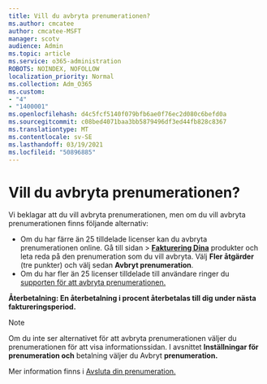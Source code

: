 ```yaml
---
title: Vill du avbryta prenumerationen?
ms.author: cmcatee
author: cmcatee-MSFT
manager: scotv
audience: Admin
ms.topic: article
ms.service: o365-administration
ROBOTS: NOINDEX, NOFOLLOW
localization_priority: Normal
ms.collection: Adm_O365
ms.custom:
- "4"
- "1400001"
ms.openlocfilehash: d4c5fcf5140f079bfb6ae0f76ec2d080c6befd0a
ms.sourcegitcommit: c08bed4071baa3bb5879496df3ed44fb828c8367
ms.translationtype: MT
ms.contentlocale: sv-SE
ms.lasthandoff: 03/19/2021
ms.locfileid: "50896885"
---
```

# <a name="canceling-your-subscription"></a>Vill du avbryta prenumerationen?

Vi beklagar att du vill avbryta prenumerationen, men om du vill avbryta prenumerationen finns följande alternativ:
  
- Om du har färre än 25 tilldelade licenser kan du avbryta prenumerationen online. Gå till  sidan \> **[Fakturering Dina](https://go.microsoft.com/fwlink/p/?linkid=842054)** produkter och leta reda på den prenumeration som du vill avbryta. Välj **Fler åtgärder** (tre punkter) och välj sedan **Avbryt prenumeration**.
- Om du har fler än 25 licenser tilldelade till användare ringer du [supporten för att avbryta prenumerationen.](https://docs.microsoft.com/microsoft-365/admin/contact-support-for-business-products?view=o365-worldwide)
  
**Återbetalning: En återbetalning i procent återbetalas till dig under nästa faktureringsperiod.**

> [!NOTE]
> Om du inte ser alternativet för att avbryta prenumerationen väljer du prenumerationen för att visa informationssidan. I avsnittet **Inställningar för prenumeration och** betalning väljer du Avbryt **prenumeration.**

Mer information finns i [Avsluta din prenumeration.](https://docs.microsoft.com/microsoft-365/commerce/subscriptions/cancel-your-subscription)
